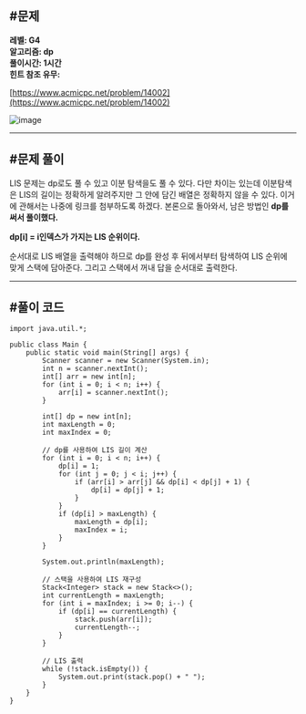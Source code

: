 ## **#문제**         

**레벨: G4  
알고리즘: dp**  
**풀이시간: 1시간  
힌트 참조 유무:**

[https://www.acmicpc.net/problem/14002](https://www.acmicpc.net/problem/14002)

![image](https://github.com/sunwon12/Today-I-Learn/assets/92251131/5c89a2f1-cf7c-4003-909b-f0c4f183f874)

---

## **#문제 풀이**        

LIS 문제는 dp로도 풀 수 있고 이분 탐색을도 풀 수 있다. 다만 차이는 있는데 이분탐색은 LIS의 길이는 정확하게 알려주지만 그 안에 담긴 배열은 정확하지 않을 수 있다. 이거에 관해서는 나중에 링크를 첨부하도록 하겠다. 본론으로 돌아와서, 남은 방법인 **dp를 써서 풀이했다.**

**dp\[i\] = i인덱스가 가지는 LIS 순위이다.**

순서대로 LIS 배열을 출력해야 하므로 dp를 완성 후 뒤에서부터 탐색하여 LIS 순위에 맞게 스택에 담아준다. 그리고 스택에서 꺼내 답을 순서대로 출력한다.

---

## **#풀이 코드**      

```
import java.util.*;

public class Main {
    public static void main(String[] args) {
        Scanner scanner = new Scanner(System.in);
        int n = scanner.nextInt();
        int[] arr = new int[n];
        for (int i = 0; i < n; i++) {
            arr[i] = scanner.nextInt();
        }
        
        int[] dp = new int[n];
        int maxLength = 0;
        int maxIndex = 0;
        
        // dp를 사용하여 LIS 길이 계산
        for (int i = 0; i < n; i++) {
            dp[i] = 1;
            for (int j = 0; j < i; j++) {
                if (arr[i] > arr[j] && dp[i] < dp[j] + 1) {
                    dp[i] = dp[j] + 1;
                }
            }
            if (dp[i] > maxLength) {
                maxLength = dp[i];
                maxIndex = i;
            }
        }
        
        System.out.println(maxLength);
        
        // 스택을 사용하여 LIS 재구성
        Stack<Integer> stack = new Stack<>();
        int currentLength = maxLength;
        for (int i = maxIndex; i >= 0; i--) {
            if (dp[i] == currentLength) {
                stack.push(arr[i]);
                currentLength--;
            }
        }
        
        // LIS 출력
        while (!stack.isEmpty()) {
            System.out.print(stack.pop() + " ");
        }
    }
}
```
